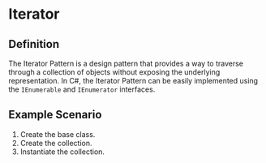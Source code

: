 # Iterator

## Definition

The Iterator Pattern is a design pattern that provides a way to traverse through a collection of objects without exposing the underlying representation. In C#, the Iterator Pattern can be easily implemented using the `IEnumerable` and `IEnumerator` interfaces.

## Example Scenario

1. Create the base class.
2. Create the collection.
3. Instantiate the collection.